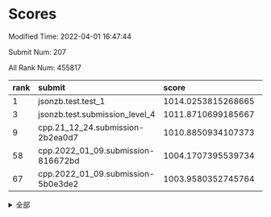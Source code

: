 # Scores

Modified Time: 2022-04-01 16:47:44

Submit Num: 207

All Rank Num: 455817

| rank |               submit               |       score        |       sigma        | pk_num |
| :--- | :--------------------------------- | :----------------- | :----------------- | :----- |
| 1    | jsonzb.test.test_1                 | 1014.0253815268665 | 0.8274205780175746 | 8805   |
| 3    | jsonzb.test.submission_level_4     | 1011.8710699185667 | 0.7991181126354848 | 8811   |
| 9    | cpp.21_12_24.submission-2b2ea0d7   | 1010.8850934107373 | 0.7757492448198916 | 8812   |
| 58   | cpp.2022_01_09.submission-816672bd | 1004.1707395539734 | 0.714344591577325  | 8814   |
| 67   | cpp.2022_01_09.submission-5b0e3de2 | 1003.9580352745764 | 0.7151896945745889 | 8809   |


<details>
<summary>全部</summary>

| rank |                 submit                 |       score        |       sigma        | pk_num |
| :--- | :------------------------------------- | :----------------- | :----------------- | :----- |
| 1    | jsonzb.test.test_1                     | 1014.0253815268665 | 0.8274205780175746 | 8805   |
| 2    | gobigger.level_3.submission_level_3_13 | 1012.228480146133  | 0.7925216896507093 | 8807   |
| 3    | jsonzb.test.submission_level_4         | 1011.8710699185667 | 0.7991181126354848 | 8811   |
| 4    | gobigger.level_3.submission_level_3_26 | 1011.5190049203948 | 0.8043406094318251 | 8809   |
| 5    | gobigger.level_3.submission_level_3_41 | 1011.492365446408  | 0.77155926416233   | 8812   |
| 6    | gobigger.level_3.submission_level_3_47 | 1011.1085078098744 | 0.761052994373755  | 8808   |
| 7    | gobigger.level_3.submission_level_3_39 | 1011.0505881525427 | 0.768637552446938  | 8808   |
| 8    | gobigger.level_3.submission_level_3_1  | 1010.9630060739537 | 0.7996674482418801 | 8812   |
| 9    | cpp.21_12_24.submission-2b2ea0d7       | 1010.8850934107373 | 0.7757492448198916 | 8812   |
| 10   | gobigger.level_3.submission_level_3_38 | 1010.8779380078751 | 0.745164939989313  | 8809   |
| 11   | gobigger.level_3.submission_level_3_16 | 1010.8360873038316 | 0.7772506598093988 | 8810   |
| 12   | gobigger.level_3.submission_level_3_36 | 1010.7853595499054 | 0.7922041226655527 | 8808   |
| 13   | gobigger.level_3.submission_level_3_48 | 1010.784085868508  | 0.7541888352783428 | 8803   |
| 14   | gobigger.level_3.submission_level_3_0  | 1010.7425890938654 | 0.7694297757474419 | 8807   |
| 15   | gobigger.level_3.submission_level_3_11 | 1010.6797978553909 | 0.7595295464408773 | 8808   |
| 16   | gobigger.level_3.submission_level_3_7  | 1010.6360858044504 | 0.7613159158561478 | 8811   |
| 17   | gobigger.level_3.submission_level_3_9  | 1010.5998436566188 | 0.7390178056906989 | 8807   |
| 18   | gobigger.level_3.submission_level_3_23 | 1010.5525656089792 | 0.7544135276869254 | 8803   |
| 19   | gobigger.level_3.submission_level_3_20 | 1010.5202423449219 | 0.7357625626086144 | 8809   |
| 20   | gobigger.level_3.submission_level_3_2  | 1010.4206186837062 | 0.7413256965147554 | 8808   |
| 21   | gobigger.level_3.submission_level_3_35 | 1010.4015075029025 | 0.7506774036293095 | 8809   |
| 22   | gobigger.level_3.submission_level_3_5  | 1010.3829390283752 | 0.7589294837536864 | 8810   |
| 23   | gobigger.level_3.submission_level_3_12 | 1010.336792233313  | 0.7690005340232057 | 8810   |
| 24   | gobigger.level_3.submission_level_3_15 | 1010.2247086138024 | 0.7453686169428441 | 8809   |
| 25   | gobigger.level_3.submission_level_3_30 | 1010.219998573741  | 0.7506804168431815 | 8810   |
| 26   | gobigger.level_3.submission_level_3_4  | 1010.1992703663376 | 0.7413843399597336 | 8812   |
| 27   | gobigger.level_3.submission_level_3_6  | 1010.0740724152304 | 0.7774304089585125 | 8808   |
| 28   | gobigger.level_3.submission_level_3_25 | 1010.057681984471  | 0.7517733375827502 | 8813   |
| 29   | gobigger.level_3.submission_level_3_10 | 1010.0419189891628 | 0.7537496314031453 | 8810   |
| 30   | gobigger.level_3.submission_level_3_45 | 1010.0041223439094 | 0.7493244484568373 | 8808   |
| 31   | gobigger.level_3.submission_level_3_14 | 1009.9643720442929 | 0.7345936766598076 | 8804   |
| 32   | gobigger.level_3.submission_level_3_29 | 1009.9317880161176 | 0.7526226804844081 | 8806   |
| 33   | gobigger.level_3.submission_level_3_32 | 1009.9211915632089 | 0.7488375616957405 | 8811   |
| 34   | gobigger.level_3.submission_level_3_24 | 1009.8281721663021 | 0.7458839906140917 | 8807   |
| 35   | gobigger.level_3.submission_level_3_3  | 1009.6781070899636 | 0.7651132179883993 | 8808   |
| 36   | gobigger.level_3.submission_level_3_40 | 1009.6755980095514 | 0.7446505619469526 | 8809   |
| 37   | gobigger.level_3.submission_level_3_43 | 1009.6605835492791 | 0.770809709587877  | 8811   |
| 38   | gobigger.level_3.submission_level_3_37 | 1009.6257063632162 | 0.7555366588701515 | 8812   |
| 39   | gobigger.level_3.submission_level_3_28 | 1009.6026001678139 | 0.749876000442643  | 8811   |
| 40   | gobigger.level_3.submission_level_3_31 | 1009.5780236708578 | 0.7539516671390343 | 8812   |
| 41   | gobigger.level_3.submission_level_3_21 | 1009.5693551459364 | 0.7333766652042846 | 8807   |
| 42   | gobigger.level_3.submission_level_3_19 | 1009.4243961324471 | 0.7440203705186749 | 8813   |
| 43   | gobigger.level_3.submission_level_3_44 | 1009.4005498223078 | 0.7557028295246818 | 8808   |
| 44   | gobigger.level_3.submission_level_3_22 | 1009.2424731909248 | 0.7430226434625871 | 8809   |
| 45   | gobigger.level_3.submission_level_3_17 | 1009.1685552445514 | 0.7527883027133668 | 8805   |
| 46   | gobigger.level_3.submission_level_3_34 | 1009.1587968462086 | 0.7443063462251002 | 8810   |
| 47   | gobigger.level_3.submission_level_3_27 | 1009.1370069302643 | 0.7435142773196275 | 8805   |
| 48   | gobigger.level_3.submission_level_3_8  | 1008.9439997975668 | 0.7424915772983106 | 8810   |
| 49   | gobigger.level_3.submission_level_3_46 | 1008.7104509890947 | 0.739707104161593  | 8806   |
| 50   | gobigger.level_3.submission_level_3_18 | 1008.4520007447213 | 0.753196748144941  | 8808   |
| 51   | gobigger.level_3.submission_level_3_33 | 1008.3419733046092 | 0.736031827241987  | 8805   |
| 52   | gobigger.level_3.submission_level_3_49 | 1008.1949116602241 | 0.7529611661971812 | 8804   |
| 53   | gobigger.level_3.submission_level_3_42 | 1007.767864771749  | 0.7384329868514253 | 8812   |
| 54   | gobigger.level_1.submission_level_1_41 | 1004.971854432099  | 0.7152767968740269 | 8801   |
| 55   | gobigger.level_1.submission_level_1_32 | 1004.7090531614363 | 0.7257765382618989 | 8807   |
| 56   | gobigger.level_1.submission_level_1_42 | 1004.4037959908366 | 0.7196409893952551 | 8813   |
| 57   | gobigger.level_1.submission_level_1_34 | 1004.3476381967769 | 0.7127017127104447 | 8809   |
| 58   | cpp.2022_01_09.submission-816672bd     | 1004.1707395539734 | 0.714344591577325  | 8814   |
| 59   | gobigger.level_1.submission_level_1_36 | 1004.1351582237555 | 0.713533145486796  | 8800   |
| 60   | gobigger.level_1.submission_level_1_47 | 1004.105543808265  | 0.7407682906155193 | 8808   |
| 61   | gobigger.level_1.submission_level_1_13 | 1004.0882688306572 | 0.7158024875169197 | 8804   |
| 62   | gobigger.level_1.submission_level_1_43 | 1004.0607953837248 | 0.7154482078683515 | 8814   |
| 63   | gobigger.level_1.submission_level_1_38 | 1004.0401872217661 | 0.7118757191896183 | 8808   |
| 64   | gobigger.level_1.submission_level_1_20 | 1004.0092121776235 | 0.7134016066169968 | 8807   |
| 65   | gobigger.level_1.submission_level_1_25 | 1003.979103833784  | 0.7137986112107991 | 8806   |
| 66   | gobigger.level_1.submission_level_1_8  | 1003.9748355356886 | 0.7354702168980304 | 8809   |
| 67   | cpp.2022_01_09.submission-5b0e3de2     | 1003.9580352745764 | 0.7151896945745889 | 8809   |
| 68   | gobigger.level_1.submission_level_1_1  | 1003.9184595340647 | 0.7419419407673813 | 8810   |
| 69   | gobigger.level_1.submission_level_1_24 | 1003.8109534727706 | 0.7225299706204508 | 8812   |
| 70   | gobigger.level_1.submission_level_1_35 | 1003.7765534859275 | 0.7119036403304211 | 8809   |
| 71   | gobigger.level_1.submission_level_1_0  | 1003.7564179334948 | 0.7145744041068988 | 8810   |
| 72   | gobigger.level_1.submission_level_1_7  | 1003.6993236143348 | 0.7165321817089091 | 8812   |
| 73   | gobigger.level_1.submission_level_1_29 | 1003.6588165750114 | 0.7049656034871395 | 8814   |
| 74   | gobigger.level_1.submission_level_1_3  | 1003.6027486105767 | 0.7235413223726755 | 8810   |
| 75   | gobigger.level_1.submission_level_1_28 | 1003.5963854819602 | 0.7122015667514016 | 8810   |
| 76   | gobigger.level_1.submission_level_1_22 | 1003.5564558456834 | 0.7246902720517285 | 8808   |
| 77   | gobigger.level_1.submission_level_1_2  | 1003.5438906990057 | 0.7129286829767851 | 8806   |
| 78   | gobigger.level_1.submission_level_1_46 | 1003.527160952258  | 0.720150775500352  | 8807   |
| 79   | gobigger.level_1.submission_level_1_14 | 1003.4650910495553 | 0.7133521167150443 | 8804   |
| 80   | gobigger.level_1.submission_level_1_49 | 1003.4621904865768 | 0.7159385773558344 | 8808   |
| 81   | gobigger.level_1.submission_level_1_27 | 1003.459873730746  | 0.7154321344995183 | 8804   |
| 82   | gobigger.level_1.submission_level_1_5  | 1003.4126710004633 | 0.7122817577392807 | 8811   |
| 83   | gobigger.level_1.submission_level_1_23 | 1003.383335858179  | 0.7096880790784387 | 8808   |
| 84   | gobigger.level_1.submission_level_1_33 | 1003.363150344019  | 0.7184928725806079 | 8810   |
| 85   | gobigger.level_1.submission_level_1_16 | 1003.3548182020651 | 0.7096253199441889 | 8805   |
| 86   | gobigger.level_1.submission_level_1_30 | 1003.343310741349  | 0.7125522840593145 | 8808   |
| 87   | gobigger.level_1.submission_level_1_15 | 1003.2039266862657 | 0.7107958773913036 | 8805   |
| 88   | gobigger.level_1.submission_level_1_44 | 1003.203332398086  | 0.7250662561895888 | 8806   |
| 89   | gobigger.level_1.submission_level_1_26 | 1003.1922025839443 | 0.7175497973087819 | 8806   |
| 90   | gobigger.level_1.submission_level_1_21 | 1003.145596856246  | 0.7259050652257655 | 8810   |
| 91   | gobigger.level_1.submission_level_1_6  | 1003.1400110731694 | 0.7143056151383157 | 8807   |
| 92   | gobigger.level_1.submission_level_1_17 | 1003.1196559537133 | 0.7130742163043713 | 8812   |
| 93   | gobigger.level_1.submission_level_1_40 | 1003.0661063357117 | 0.7192406159008273 | 8810   |
| 94   | gobigger.level_1.submission_level_1_31 | 1002.9793632715831 | 0.7078506797722417 | 8807   |
| 95   | gobigger.level_1.submission_level_1_9  | 1002.9565890861247 | 0.7094109343819771 | 8803   |
| 96   | gobigger.level_1.submission_level_1_18 | 1002.9526531354396 | 0.7126393313536614 | 8808   |
| 97   | gobigger.level_1.submission_level_1_4  | 1002.633945501475  | 0.7026772732098973 | 8806   |
| 98   | gobigger.level_1.submission_level_1_37 | 1002.6246032758057 | 0.7254570471321279 | 8805   |
| 99   | gobigger.level_1.submission_level_1_48 | 1002.585366722848  | 0.70478582232789   | 8803   |
| 100  | gobigger.level_1.submission_level_1_12 | 1002.3933500664725 | 0.7272279934978699 | 8812   |
| 101  | gobigger.level_1.submission_level_1_39 | 1002.348487598305  | 0.7154242994358299 | 8804   |
| 102  | gobigger.level_1.submission_level_1_45 | 1002.2394583818668 | 0.7082640145785157 | 8811   |
| 103  | gobigger.level_1.submission_level_1_11 | 1002.1290640247215 | 0.7163510707933316 | 8807   |
| 104  | gobigger.level_1.submission_level_1_10 | 1002.128638614099  | 0.7100912157632642 | 8807   |
| 105  | gobigger.level_1.submission_level_1_19 | 1001.9530820644925 | 0.7228218237278042 | 8809   |
| 106  | gobigger.random.submission_random_25   | 997.0992019692505  | 0.7181762428231617 | 8809   |
| 107  | gobigger.random.submission_random_48   | 996.9426087912387  | 0.7158181830170522 | 8811   |
| 108  | gobigger.random.submission_random_7    | 996.8425735381624  | 0.722535568949683  | 8806   |
| 109  | gobigger.random.submission_random_6    | 996.8087226541705  | 0.7098834173398454 | 8811   |
| 110  | gobigger.random.submission_random_31   | 996.789460432621   | 0.7025545642160554 | 8810   |
| 111  | gobigger.random.submission_random_47   | 996.7810213195415  | 0.706789582871294  | 8810   |
| 112  | gobigger.random.submission_random_13   | 996.7778927836399  | 0.7116957046838094 | 8804   |
| 113  | gobigger.random.submission_random_39   | 996.7556349423727  | 0.7172926057126842 | 8810   |
| 114  | gobigger.random.submission_random_19   | 996.6680863688898  | 0.713895021621079  | 8809   |
| 115  | gobigger.random.submission_random_49   | 996.6655469743192  | 0.6956091256528661 | 8808   |
| 116  | gobigger.random.submission_random_22   | 996.6198313790877  | 0.7080657294379324 | 8805   |
| 117  | gobigger.random.submission_random_35   | 996.6191070550113  | 0.7044024650992529 | 8810   |
| 118  | gobigger.random.submission_random_32   | 996.5621657529276  | 0.7172203460404563 | 8807   |
| 119  | gobigger.random.submission_random_27   | 996.5310363016476  | 0.7120513426219356 | 8806   |
| 120  | gobigger.random.submission_random_16   | 996.456980661461   | 0.7133739931868497 | 8813   |
| 121  | gobigger.random.submission_random_46   | 996.3491948392866  | 0.718909405152071  | 8805   |
| 122  | gobigger.random.submission_random_9    | 996.3003034900532  | 0.7100066335210662 | 8806   |
| 123  | gobigger.random.submission_random_11   | 996.2879022320991  | 0.6977572910350374 | 8811   |
| 124  | gobigger.random.submission_random_29   | 996.2834585000262  | 0.7194470319280508 | 8808   |
| 125  | gobigger.random.submission_random_42   | 996.2707560954309  | 0.7167701145388733 | 8809   |
| 126  | gobigger.random.submission_random_0    | 996.2696035260697  | 0.7092013632512053 | 8808   |
| 127  | gobigger.random.submission_random_2    | 996.2662182182922  | 0.716072626273763  | 8809   |
| 128  | gobigger.random.submission_random_10   | 996.2386985397734  | 0.7325995611259538 | 8805   |
| 129  | gobigger.random.submission_random_26   | 996.2028972888246  | 0.6908010330092387 | 8809   |
| 130  | gobigger.random.submission_random_43   | 996.0444453478918  | 0.7045016524680155 | 8806   |
| 131  | gobigger.random.submission_random_21   | 996.0275481758277  | 0.7160609649859383 | 8808   |
| 132  | gobigger.random.submission_random_40   | 996.0067157285334  | 0.7338474522391658 | 8812   |
| 133  | gobigger.random.submission_random_15   | 995.9978229125952  | 0.7075496868576382 | 8803   |
| 134  | gobigger.random.submission_random_37   | 995.9883596774649  | 0.7177736166219036 | 8808   |
| 135  | gobigger.random.submission_random_30   | 995.984742676031   | 0.7220586604785928 | 8807   |
| 136  | gobigger.random.submission_random_5    | 995.9475395290863  | 0.7296258286981757 | 8809   |
| 137  | gobigger.random.submission_random_38   | 995.8870975856283  | 0.7000535675864661 | 8803   |
| 138  | gobigger.random.submission_random_1    | 995.8640352015093  | 0.7080010935005437 | 8808   |
| 139  | gobigger.random.submission_random_12   | 995.8535748779326  | 0.7095412326022996 | 8809   |
| 140  | gobigger.random.submission_random_45   | 995.8496011620989  | 0.7111165261085033 | 8806   |
| 141  | gobigger.random.submission_random_18   | 995.8435658929317  | 0.7073186172182628 | 8806   |
| 142  | gobigger.random.submission_random_36   | 995.7589298231582  | 0.7100361414275483 | 8804   |
| 143  | gobigger.random.submission_random_28   | 995.7587209821669  | 0.7182150531623133 | 8806   |
| 144  | gobigger.random.submission_random_34   | 995.7530717725052  | 0.7165632345640945 | 8807   |
| 145  | gobigger.random.submission_random_44   | 995.6603990939343  | 0.7199034292977158 | 8812   |
| 146  | gobigger.random.submission_random_20   | 995.625446804651   | 0.7122080348100294 | 8809   |
| 147  | gobigger.random.submission_random_17   | 995.6183986574961  | 0.705542165658897  | 8802   |
| 148  | gobigger.random.submission_random_4    | 995.413942320261   | 0.698673910503731  | 8807   |
| 149  | gobigger.random.submission_random_23   | 995.3978612569713  | 0.7198260554313684 | 8803   |
| 150  | gobigger.random.submission_random_24   | 995.3221677499488  | 0.7112600231493668 | 8805   |
| 151  | gobigger.random.submission_random_8    | 995.2475607832416  | 0.7192170815257055 | 8806   |
| 152  | gobigger.random.submission_random_3    | 995.2193880567189  | 0.7102205206470362 | 8813   |
| 153  | gobigger.random.submission_random_41   | 995.2112860660583  | 0.7091852047595205 | 8808   |
| 154  | gobigger.random.submission_random_33   | 995.1649219635415  | 0.710275802141232  | 8804   |
| 155  | gobigger.level_2.submission_level_2_6  | 994.6452445088671  | 0.7465226440929356 | 8805   |
| 156  | gobigger.random.submission_random_14   | 994.6222122676764  | 0.7119088618205175 | 8808   |
| 157  | gobigger.level_2.submission_level_2_48 | 993.918630808583   | 0.722120955599199  | 8804   |
| 158  | gobigger.level_2.submission_level_2_31 | 993.5912370469443  | 0.7272738436092666 | 8810   |
| 159  | gobigger.level_2.submission_level_2_39 | 993.3070172912372  | 0.7317899816654231 | 8803   |
| 160  | gobigger.level_2.submission_level_2_25 | 993.2159301478083  | 0.7452018793247714 | 8813   |
| 161  | gobigger.level_2.submission_level_2_47 | 993.1124226815568  | 0.7527926119318672 | 8808   |
| 162  | gobigger.level_2.submission_level_2_35 | 993.0586478060743  | 0.7398261803677529 | 8805   |
| 163  | gobigger.level_2.submission_level_2_20 | 992.9500627140786  | 0.7331028965598768 | 8799   |
| 164  | gobigger.level_2.submission_level_2_44 | 992.933728051743   | 0.7308780526778029 | 8808   |
| 165  | gobigger.level_2.submission_level_2_8  | 992.9225123202476  | 0.7388956438280275 | 8808   |
| 166  | gobigger.level_2.submission_level_2_14 | 992.8517681333786  | 0.744338636608048  | 8811   |
| 167  | gobigger.level_2.submission_level_2_10 | 992.7763298143592  | 0.7490857154069771 | 8807   |
| 168  | gobigger.level_2.submission_level_2_33 | 992.7000871153823  | 0.752200466594413  | 8808   |
| 169  | gobigger.level_2.submission_level_2_38 | 992.6172193895027  | 0.7320813196269957 | 8811   |
| 170  | gobigger.level_2.submission_level_2_27 | 992.6121708720271  | 0.7416697665054501 | 8810   |
| 171  | gobigger.level_2.submission_level_2_29 | 992.5619648461605  | 0.7461789217523364 | 8808   |
| 172  | gobigger.level_2.submission_level_2_36 | 992.5052900768995  | 0.7345096676073941 | 8806   |
| 173  | gobigger.level_2.submission_level_2_40 | 992.4072106764835  | 0.7340282306394067 | 8809   |
| 174  | gobigger.level_2.submission_level_2_21 | 992.3871544231922  | 0.7373962999528906 | 8803   |
| 175  | gobigger.level_2.submission_level_2_3  | 992.3744616366448  | 0.7323681919431174 | 8810   |
| 176  | gobigger.level_2.submission_level_2_7  | 992.2812845375284  | 0.7334211300532616 | 8813   |
| 177  | gobigger.level_2.submission_level_2_4  | 992.2514706489233  | 0.764435024500601  | 8807   |
| 178  | gobigger.level_2.submission_level_2_24 | 992.2395099047911  | 0.7337089167042249 | 8808   |
| 179  | gobigger.level_2.submission_level_2_30 | 992.1818240602968  | 0.752011652391951  | 8810   |
| 180  | gobigger.level_2.submission_level_2_42 | 992.1696204587972  | 0.7388694005213738 | 8808   |
| 181  | gobigger.level_2.submission_level_2_46 | 992.1241561209689  | 0.7512769936330271 | 8805   |
| 182  | gobigger.level_2.submission_level_2_11 | 991.8960791421425  | 0.753846187599709  | 8809   |
| 183  | gobigger.level_2.submission_level_2_43 | 991.8938337277708  | 0.7515548504292108 | 8807   |
| 184  | gobigger.level_2.submission_level_2_2  | 991.8203435819718  | 0.7323941723119612 | 8807   |
| 185  | gobigger.level_2.submission_level_2_34 | 991.7370833234841  | 0.7559818676910124 | 8811   |
| 186  | gobigger.level_2.submission_level_2_17 | 991.7018374339502  | 0.7343913019380645 | 8805   |
| 187  | gobigger.level_2.submission_level_2_18 | 991.6555663123122  | 0.7378456142003882 | 8811   |
| 188  | gobigger.level_2.submission_level_2_23 | 991.6408802626547  | 0.7460021585848151 | 8811   |
| 189  | gobigger.level_2.submission_level_2_41 | 991.6294618677031  | 0.7508808334828475 | 8809   |
| 190  | gobigger.level_2.submission_level_2_45 | 991.5819217210083  | 0.7557739721554361 | 8810   |
| 191  | gobigger.level_2.submission_level_2_22 | 991.560644021923   | 0.7414471242341022 | 8809   |
| 192  | gobigger.level_2.submission_level_2_37 | 991.5045782632299  | 0.7419347529083915 | 8809   |
| 193  | gobigger.level_2.submission_level_2_32 | 991.3676623693374  | 0.7563360309870338 | 8809   |
| 194  | gobigger.level_2.submission_level_2_13 | 991.3076210395418  | 0.7495128676063119 | 8809   |
| 195  | gobigger.level_2.submission_level_2_15 | 991.2833518976576  | 0.75305786203981   | 8809   |
| 196  | gobigger.level_2.submission_level_2_16 | 991.2627488983995  | 0.7557196195282563 | 8811   |
| 197  | gobigger.level_2.submission_level_2_28 | 990.997511534738   | 0.7519360062179659 | 8805   |
| 198  | gobigger.level_2.submission_level_2_19 | 990.9176262299146  | 0.7698918662435598 | 8809   |
| 199  | gobigger.level_2.submission_level_2_26 | 990.8908229075329  | 0.7623378156754131 | 8811   |
| 200  | gobigger.level_2.submission_level_2_1  | 990.8255198409684  | 0.751776884057275  | 8809   |
| 201  | gobigger.level_2.submission_level_2_5  | 990.5056337372811  | 0.7633473608879925 | 8804   |
| 202  | gobigger.level_2.submission_level_2_12 | 990.3091357099767  | 0.7652822349758016 | 8807   |
| 203  | gobigger.level_2.submission_level_2_9  | 990.0099187200117  | 0.7603482081699698 | 8809   |
| 204  | gobigger.level_2.submission_level_2_0  | 989.3372896467132  | 0.7819563674811703 | 8806   |
| 205  | gobigger.level_2.submission_level_2_49 | 988.7461894039157  | 0.7984981518005106 | 8805   |
| 206  | gobigger.none.submission_none_0        | 976.221490894856   | 1.40539697178269   | 8808   |
| 207  | gobigger.none.submission_none_1        | 974.6702499140071  | 1.686189509383726  | 8815   |

</details>